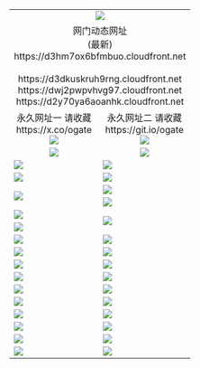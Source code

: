 ﻿<table>
  <tr></tr>
  <tr><td colspan=2 align=center><img src="https://d3hm7ox6bfmbuo.cloudfront.net/Up/oGate.jpg" /></td></tr>
  <tr><td colspan=2 align=center>网门动态网址<br/>(最新)
<br>https://d3hm7ox6bfmbuo.cloudfront.net
<br/>
<br>https://d3dkuskruh9rng.cloudfront.net
<br>https://dwj2pwpvhvg97.cloudfront.net
<br>https://d2y70ya6aoanhk.cloudfront.net
    </td>
  </tr>
  <tr>
    <td align=center>永久网址一 请收藏<br/>https://x.co/ogate<br><a href="https://d3hm7ox6bfmbuo.cloudfront.net/Up/0WMGDL1.png"><img src="https://d3hm7ox6bfmbuo.cloudfront.net/Up/0WMGD1.png" /></a></td>
    <td align=center>永久网址二 请收藏<br/>https://git.io/ogate<br><a href="https://d3hm7ox6bfmbuo.cloudfront.net/Up/0WMGDL2.png"><img src="https://d3hm7ox6bfmbuo.cloudfront.net/Up/0WMGD2.png" /></a></td>
  </tr>
  <tr>
    <td align=center><a href="https://d3hm7ox6bfmbuo.cloudfront.net/?from=github"><img src="https://d3hm7ox6bfmbuo.cloudfront.net/Up/0WMPG.jpg" /></a></td>
    <td align=center><a href="https://d3hm7ox6bfmbuo.cloudfront.net/ogUP.aspx?name=0oGate.apk&from=github"><img src="https://d3hm7ox6bfmbuo.cloudfront.net/Up/0WMAZ.jpg" /></a></td>
  </tr>
  <tr>
    <td><a href="https://d3hm7ox6bfmbuo.cloudfront.net/oNote.aspx?id=oGate&from=github" target="_blank"><img src="https://d3hm7ox6bfmbuo.cloudfront.net/Up/0WCYY.jpg" /></a></td>
    <td><a href="https://d3hm7ox6bfmbuo.cloudfront.net/oNote.aspx?id=oNote&from=github" target="_blank"><img src="https://d3hm7ox6bfmbuo.cloudfront.net/Up/0WZTT.jpg" /></a></td>
  </tr>
  <tr>
    <td><a href="https://d3hm7ox6bfmbuo.cloudfront.net/ogDY.aspx?from=github" target="_blank"><img src="https://d3hm7ox6bfmbuo.cloudfront.net/Up/DY.jpg"/></a></td>
    <td><a href="https://d3hm7ox6bfmbuo.cloudfront.net/ogST.aspx?from=github" target="_blank"><img src="https://d3hm7ox6bfmbuo.cloudfront.net/Up/ST.jpg"/></a></td>
  </tr>
  <tr>
    <td rowspan=2><a href="https://d3hm7ox6bfmbuo.cloudfront.net/ogUP.aspx?name=WJ.mp4&from=github" target="_blank"><img src="https://d3hm7ox6bfmbuo.cloudfront.net/Up/WJ.jpg" /></a></td>
    <td><a href="https://d3hm7ox6bfmbuo.cloudfront.net/ogUP.aspx?name=DKC.mp4&count=17&from=github" target="_blank"><img src="https://d3hm7ox6bfmbuo.cloudfront.net/Up/DKC.jpg" /></a></td> 
  </tr>
  <tr>
    <td><a href="https://d3hm7ox6bfmbuo.cloudfront.net/ogUP.aspx?name=LRWS.mp4&count=6B:16,5A:10,5B:35,4A:14,4B:19,3A:10,3B:26,2A:16,2B:21,1A:23,1B:29&from=github" target="_blank"><img src="https://d3hm7ox6bfmbuo.cloudfront.net/Up/LRWS.jpg" /></a></td>
  </tr>
  <tr>
    <td><a href="https://d3hm7ox6bfmbuo.cloudfront.net/ogUP.aspx?name=JQR.mp4&count=2&from=github" target="_blank"><img src="https://d3hm7ox6bfmbuo.cloudfront.net/Up/JQR.jpg" /></a></td>   
    <td rowspan=2><a href="https://d3hm7ox6bfmbuo.cloudfront.net/ogUP.aspx?name=JP.mp4&count=9&from=github" target="_blank"><img src="https://d3hm7ox6bfmbuo.cloudfront.net/Up/JP.jpg" /></td>
  </tr>
  <tr>
    <td><a href="https://d3hm7ox6bfmbuo.cloudfront.net/ogUP.aspx?name=ZSJ.mp4&count=16&from=github" target="_blank"><img src="https://d3hm7ox6bfmbuo.cloudfront.net/Up/ZSJ.jpg" /></a></td>
  </tr>
  <tr>
    <td><a href="https://d3hm7ox6bfmbuo.cloudfront.net/ogUP.aspx?name=SSZJ.mp4&count=7&current=2&from=github" target="_blank"><img src="https://d3hm7ox6bfmbuo.cloudfront.net/Up/SSZJ.jpg" /></a></td>
    <td><a href="https://d3hm7ox6bfmbuo.cloudfront.net/ogUP.aspx?name=WH.mp4&from=github" target="_blank"><img src="https://d3hm7ox6bfmbuo.cloudfront.net/Up/WH.jpg" /></a></td>
  </tr>
  <tr>
    <td><a href="https://d3hm7ox6bfmbuo.cloudfront.net/ogUP.aspx?name=XZJSZ.mp4&from=github" target="_blank"><img src="https://d3hm7ox6bfmbuo.cloudfront.net/Up/XZJSZ.jpg" /></a></td>
    <td><a href="https://d3hm7ox6bfmbuo.cloudfront.net/ogUP.aspx?name=3XZM.mp4&from=github" target="_blank"><img src="https://d3hm7ox6bfmbuo.cloudfront.net/Up/3XZM0.jpg" /></a></td>
  </tr>
  <tr>
    <td><a href="https://d3hm7ox6bfmbuo.cloudfront.net/ogUP.aspx?name=4SQQ.mp4&count=06:13&current=06:13&from=github" target="_blank"><img src="https://d3hm7ox6bfmbuo.cloudfront.net/Up/4SQQ0.jpg" /></a></td>
    <td><a href="https://d3hm7ox6bfmbuo.cloudfront.net/ogUP.aspx?name=4SHQ.mp4&count=06:13&current=06:13&from=github" target="_blank"><img src="https://d3hm7ox6bfmbuo.cloudfront.net/Up/4SHQ0.jpg" /></a></td>
  </tr>
  <tr>
    <td><a href="https://d3hm7ox6bfmbuo.cloudfront.net/ogUP.aspx?name=4SZG.mp4&count=06:15&current=06:14&from=github" target="_blank"><img src="https://d3hm7ox6bfmbuo.cloudfront.net/Up/4SZG0.jpg" /></a></td>
    <td><a href="https://d3hm7ox6bfmbuo.cloudfront.net/ogUP.aspx?name=4SDJ.mp4&count=06:22&current=06:21&from=github" target="_blank"><img src="https://d3hm7ox6bfmbuo.cloudfront.net/Up/4SDJ0.jpg" /></a></td>
  </tr>
  <tr>
    <td><a href="https://d3hm7ox6bfmbuo.cloudfront.net/onUP.aspx?name=https://x.co/dtw99&from=github" target="_blank"><img src="https://d3hm7ox6bfmbuo.cloudfront.net/Up/0DTW.jpg"/></a></td>
    <td><a href="https://d3hm7ox6bfmbuo.cloudfront.net/onUP.aspx?name=https://d2ao90bsskjq20.cloudfront.net/acenter/&from=github" target="_blank"><img src="https://d3hm7ox6bfmbuo.cloudfront.net/Up/0TDW.jpg" /></a></td>
  </tr>
  <tr>
    <td><a href="https://d3hm7ox6bfmbuo.cloudfront.net/onUP.aspx?name=https://d3qz7yth5i2rae.cloudfront.net/gb/nsc413.htm&from=github" target="_blank"><img src="https://d3hm7ox6bfmbuo.cloudfront.net/Up/0DJY.jpg" /></a></td>
    <td><a href="https://d3hm7ox6bfmbuo.cloudfront.net/onUP.aspx?name=https://dgocdxv5343dc.cloudfront.net/xtr/gb/prog204.html&from=github" target="_blank"><img src="https://d3hm7ox6bfmbuo.cloudfront.net/Up/0XTR.jpg" /></a></td>
  </tr>
  <tr>
    <td><a href="https://d3hm7ox6bfmbuo.cloudfront.net/onUP.aspx?name=https://d7203y8eitivv.cloudfront.net&from=github" target="_blank"><img src="https://d3hm7ox6bfmbuo.cloudfront.net/Up/0MHW.jpg" /></a></td>
    <td><a href="https://d3hm7ox6bfmbuo.cloudfront.net/onUP.aspx?name=https://d38z1xzg5vtneh.cloudfront.net&from=github" target="_blank"><img src="https://d3hm7ox6bfmbuo.cloudfront.net/Up/0ZJW.jpg" /></a></td>
  </tr>
  <tr>
    <td><a href="https://d3hm7ox6bfmbuo.cloudfront.net/ogUP.aspx?name=FG.zip&from=github" target="_blank"><img src="https://d3hm7ox6bfmbuo.cloudfront.net/Up/FG.jpg" /></a></td>
    <td><a href="https://d3hm7ox6bfmbuo.cloudfront.net/ogUP.aspx?name=FGA.apk&from=github" target="_blank"><img src="https://d3hm7ox6bfmbuo.cloudfront.net/Up/FGA.jpg" /></a></td>
  </tr>
  <tr>
    <td><a href="https://d3hm7ox6bfmbuo.cloudfront.net/ogUP.aspx?name=U.zip&from=github" target="_blank"><img src="https://d3hm7ox6bfmbuo.cloudfront.net/Up/U.jpg" /></a></td>
    <td><a href="https://d3hm7ox6bfmbuo.cloudfront.net/ogUP.aspx?name=UA.apk&from=github" target="_blank"><img src="https://d3hm7ox6bfmbuo.cloudfront.net/Up/UA.jpg" /></a></td>
  </tr>
  <tr>
    <td><a href="https://d3hm7ox6bfmbuo.cloudfront.net/ogUP.aspx?name=0iPPOTV.zip&from=github" target="_blank"><img src="https://d3hm7ox6bfmbuo.cloudfront.net/Up/0iPPOTV.jpg" /></a></td>
    <td><a href="https://d3hm7ox6bfmbuo.cloudfront.net/ogUP.aspx?name=0iNTD.apk&from=github" target="_blank"><img src="https://d3hm7ox6bfmbuo.cloudfront.net/Up/0iNTD.jpg" /></a></td>
  </tr>
</table>
